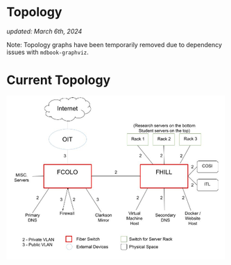 # Topology

_updated: March 6th, 2024_

Note: Topology graphs have been temporarily removed due to dependency issues with `mdbook-graphviz`.

# Current Topology

![Current Topology](Current%20Topology.jpg)
